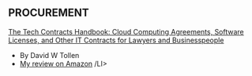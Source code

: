 <HTML>
   <HEAD>
   </HEAD>
   <BODY>
     <H2>PROCUREMENT</H2>
      <a href="https://www.amazon.fr/Tech-Contracts-Handbook-Agreements-Businesspeople/dp/1634251784">The Tech Contracts Handbook: Cloud Computing Agreements, Software Licenses, and Other IT Contracts for Lawyers and Businesspeople</a> 
      <UL>
         <LI>By David W Tollen</LI>
         <LI><a href="https://www.amazon.fr/Tech-Contracts-Handbook-Agreements-Businesspeople/dp/1634251784">My review on Amazon</a> /LI>
      </UL>
  </BODY>
<HTML>



